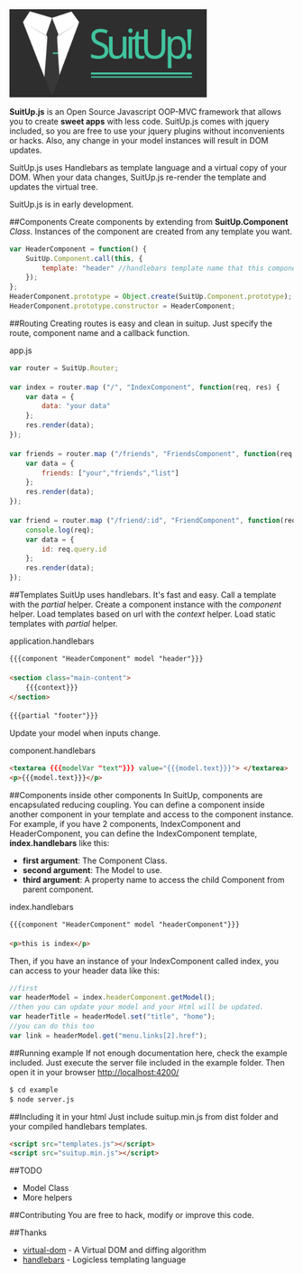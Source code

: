 <img src="https://github.com/erasmo-marin/suitup/blob/master/example/img/logo-small.png" width="350">

**SuitUp.js** is an Open Source Javascript OOP-MVC framework that allows you to create **sweet apps** with less code. SuitUp.js comes with jquery included, so you are free to use your jquery plugins without inconvenients or hacks. Also, any change in your model instances will result in DOM updates.

SuitUp.js uses Handlebars as template language and a virtual copy of your DOM. When your data changes, SuitUp.js re-render the template and updates the virtual tree.

SuitUp.js is in early development.

##Components
Create components by extending from **SuitUp.Component** *Class*. Instances of the component are created from any template you want.

```js
var HeaderComponent = function() {
    SuitUp.Component.call(this, {
        template: "header" //handlebars template name that this component is going to use
    });
};
HeaderComponent.prototype = Object.create(SuitUp.Component.prototype);
HeaderComponent.prototype.constructor = HeaderComponent;
```

##Routing
Creating routes is easy and clean in suitup. Just specify the route, component name and a callback function.

app.js
```js
var router = SuitUp.Router;

var index = router.map ("/", "IndexComponent", function(req, res) {
    var data = {
        data: "your data"
    };
    res.render(data);
});

var friends = router.map ("/friends", "FriendsComponent", function(req, res) {
    var data = {
        friends: ["your","friends","list"] 
    };
    res.render(data);
});

var friend = router.map ("/friend/:id", "FriendComponent", function(req, res) {
    console.log(req);
    var data = {
        id: req.query.id
    };
    res.render(data);
});
```

##Templates
SuitUp uses handlebars. It's fast and easy. Call a template with the *partial* helper. Create a component instance with the *component* helper. Load templates based on url with the *context* helper. Load static templates with *partial* helper.

application.handlebars
```html
{{{component "HeaderComponent" model "header"}}}

<section class="main-content">
    {{{context}}}
</section>

{{{partial "footer"}}}
```
Update your model when inputs change.

component.handlebars
```html
<textarea {{{modelVar "text"}}} value="{{{model.text}}}"> </textarea>
<p>{{{model.text}}}</p>
```

##Components inside other components
In SuitUp, components are encapsulated reducing coupling. You can define a component inside another component in your template and access to the component instance. For example, if you have 2 components, IndexComponent and HeaderComponent, you can define the IndexComponent template, **index.handlebars** like this: 

+ **first argument**: The Component Class.
+ **second argument**: The Model to use.
+ **third argument**: A property name to access the child Component from parent component.

index.handlebars
```html
{{{component "HeaderComponent" model "headerComponent"}}}

<p>this is index</p>
```

Then, if you have an instance of your IndexComponent called index, you can access to your header data like this:
```js
//first
var headerModel = index.headerComponent.getModel();
//then you can update your model and your Html will be updated.
var headerTitle = headerModel.set("title", "home");
//you can do this too
var link = headerModel.get("menu.links[2].href");
```

##Running example
If not enough documentation here, check the example included. Just execute the server file included in the example folder. Then open it in your browser [http://localhost:4200/](http://localhost:4200/)
```sh
$ cd example
$ node server.js
```

##Including it in your html
Just include suitup.min.js from dist folder and your compiled handlebars templates.
```html
<script src="templates.js"></script>
<script src="suitup.min.js"></script>
```

##TODO
- Model Class
- More helpers

##Contributing
You are free to hack, modify or improve this code.

##Thanks
+ [virtual-dom](https://github.com/Matt-Esch/virtual-dom) - A Virtual DOM and diffing algorithm
+ [handlebars](https://github.com/wycats/handlebars.js) - Logicless templating language
